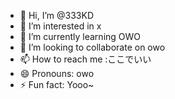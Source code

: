 - 👋 Hi, I’m @333KD
- 👀 I’m interested in x
- 🌱 I’m currently learning OWO
- 💞️ I’m looking to collaborate on owo
- 📫 How to reach me :ここでいい
- 😄 Pronouns: owo
- ⚡ Fun fact: Yooo~

<!---
333KD/333KD is a ✨ special ✨ repository because its `README.md` (this file) appears on your GitHub profile.
You can click the Preview link to take a look at your changes.
--->
